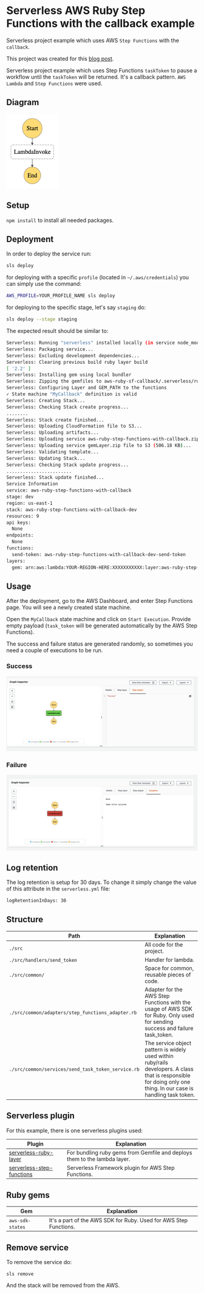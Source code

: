 # Serverless AWS Ruby Step Functions with the callback example

Serverless project example which uses AWS `Step Functions` with the `callback`.

This project was created for this [blog post](https://www.danielaniszkiewicz.com/aws-step-functions-callback.html).

Serverless project example which uses Step Functions `taskToken` to pause a workflow until the `taskToken` will be returned. It's a callback pattern. `AWS Lambda` and `Step Functions` were used. 

## Diagram

![diagram](./images/stepfunctions_graph.png)


## Setup

`npm install` to install all needed packages.

## Deployment

In order to deploy the service run:

```bash
sls deploy
```

for deploying with a specific `profile` (located in `~/.aws/credentials`) you can simply use the command:

```bash
AWS_PROFILE=YOUR_PROFILE_NAME sls deploy
```

for deploying to the specific stage, let's say `staging` do:

```bash
sls deploy --stage staging
```

The expected result should be similar to:

```bash
Serverless: Running "serverless" installed locally (in service node_modules)
Serverless: Packaging service...
Serverless: Excluding development dependencies...
Serverless: Clearing previous build ruby layer build
[ '2.2' ]
Serverless: Installing gem using local bundler
Serverless: Zipping the gemfiles to aws-ruby-sf-callback/.serverless/ruby_layer/gemLayer.zip
Serverless: Configuring Layer and GEM_PATH to the functions
✓ State machine "MyCallback" definition is valid
Serverless: Creating Stack...
Serverless: Checking Stack create progress...
........
Serverless: Stack create finished...
Serverless: Uploading CloudFormation file to S3...
Serverless: Uploading artifacts...
Serverless: Uploading service aws-ruby-step-functions-with-callback.zip file to S3 (136 KB)...
Serverless: Uploading service gemLayer.zip file to S3 (506.18 KB)...
Serverless: Validating template...
Serverless: Updating Stack...
Serverless: Checking Stack update progress...
........................
Serverless: Stack update finished...
Service Information
service: aws-ruby-step-functions-with-callback
stage: dev
region: us-east-1
stack: aws-ruby-step-functions-with-callback-dev
resources: 9
api keys:
  None
endpoints:
  None
functions:
  send-token: aws-ruby-step-functions-with-callback-dev-send-token
layers:
  gem: arn:aws:lambda:YOUR-REGION-HERE:XXXXXXXXXXX:layer:aws-ruby-step-functions-with-callback-dev-ruby-bundle:1
```

## Usage

After the deployment, go to the AWS Dashboard, and enter Step Functions page. You will see a newly created state machine.

Open the  `MyCallback` state machine and click on `Start Execution`. Provide empty payload (`task_token` will be generated automatically by the AWS Step Functions).

The success and failure status are generated randomly, so sometimes you need a couple of executions to be run.

### Success

![success-execution](./images/success-execution.png)


### Failure

![failure-execution](./images/failure-execution.png)



## Log retention

The log retention is setup for 30 days. To change it simply change the value of this attribute in the `serverless.yml` file:


``` bash
logRetentionInDays: 30
```

## Structure

| Path                                          | Explanation                                                                                                                                                     |
|-----------------------------------------------|-----------------------------------------------------------------------------------------------------------------------------------------------------------------|
| `./src`                                       | All code for the project.                                                                                                                                       |
| `./src/handlers/send_token`                   | Handler for lambda.                                                                                                                                             |
| `./src/common/`                               | Space for common, reusable pieces of code.                                                                                                                      |
| `./src/common/adapters/step_functions_adapter.rb`        | Adapter for the AWS Step Functions with the usage of AWS SDK for Ruby. Only used for sending success and failure task_token.                                                                    |
| `./src/common/services/send_task_token_service.rb` | The service object pattern is widely used within ruby/rails developers. A class that is responsible for doing only one thing. In our case is handling task token. |

## Serverless plugin

For this example, there is one serverless plugins used:

| Plugin                | Explanation                                                               |
|-----------------------|---------------------------------------------------------------------------|
| [serverless-ruby-layer](https://www.npmjs.com/package/serverless-ruby-layer) | For bundling ruby gems from Gemfile and deploys them to the lambda layer. |
| [serverless-step-functions](https://www.npmjs.com/package/serverless-step-functions)       | Serverless Framework plugin for AWS Step Functions. |

## Ruby gems

| Gem           | Explanation                                                                                             |
|---------------|---------------------------------------------------------------------------------------------------------|
| `aws-sdk-states` | It's a part of the AWS SDK for Ruby. Used for AWS Step Functions. |

## Remove service

To remove the service do:

```
sls remove
```
And the stack will be removed from the AWS.